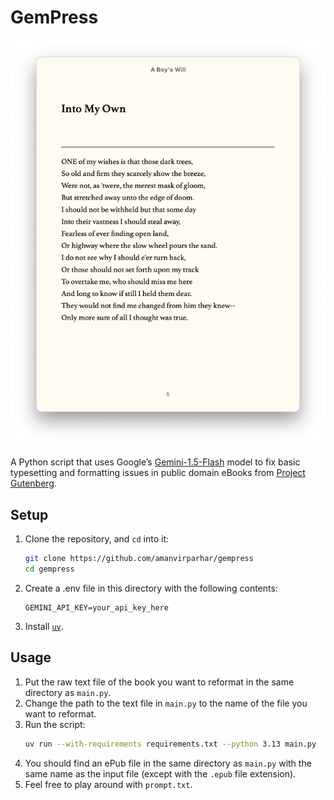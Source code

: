 # GemPress

![GemPress Thumbnail](./thumbnail.png)

A Python script that uses Google’s [Gemini-1.5-Flash](https://ai.google.dev/gemini-api/docs/models/gemini#gemini-1.5-flash) model to fix basic typesetting and formatting issues in public domain eBooks from [Project Gutenberg](https://www.gutenberg.org).

## Setup

1. Clone the repository, and `cd` into it:
   ```bash
   git clone https://github.com/amanvirparhar/gempress
   cd gempress
   ```
2. Create a .env file in this directory with the following contents:
   ```env
   GEMINI_API_KEY=your_api_key_here
   ```
3. Install [`uv`](https://github.com/astral-sh/uv).

## Usage

1. Put the raw text file of the book you want to reformat in the same directory as `main.py`.
2. Change the path to the text file in `main.py` to the name of the file you want to reformat.
3. Run the script:
   ```bash
   uv run --with-requirements requirements.txt --python 3.13 main.py
   ```
4. You should find an ePub file in the same directory as `main.py` with the same name as the input file (except with the `.epub` file extension).
5. Feel free to play around with `prompt.txt`.
